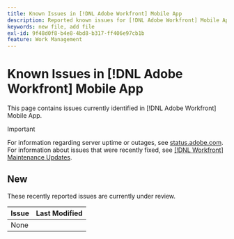 ```yaml
---
title: Known Issues in [!DNL Adobe Workfront] Mobile App
description: Reported known issues for [!DNL Adobe Workfront] Mobile App
keywords: new file, add file
exl-id: 9f48d0f8-b4e8-4bd8-b317-ff406e97cb1b
feature: Work Management
---
```

# Known Issues in [!DNL Adobe Workfront] Mobile App

This page contains issues currently identified in [!DNL Adobe Workfront] Mobile App.

>[!IMPORTANT]
>
>For information regarding server uptime or outages, see [status.adobe.com](https://status.adobe.com). For information about issues that were recently fixed, see [[!DNL Workfront] Maintenance Updates](../maintenance/current-updates.md).

<!--**There are currently no known issues for [!DNL Workfront Mobile]**-->

## New

These recently reported issues are currently under review.

| **Issue** | **Last Modified** |
| -----------------------------------------------------------------| ----------------- |
| None |  |

<!--
## Current Issues

|Issue  |Last Modified   | 
|---|---|
|Issue text  | YYYY/MM/DD  | 
-->